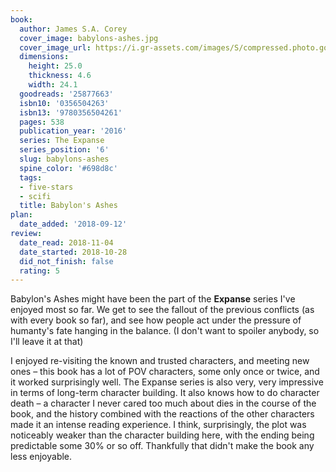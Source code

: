 ```yaml
---
book:
  author: James S.A. Corey
  cover_image: babylons-ashes.jpg
  cover_image_url: https://i.gr-assets.com/images/S/compressed.photo.goodreads.com/books/1442247299l/25877663._SX98_.jpg
  dimensions:
    height: 25.0
    thickness: 4.6
    width: 24.1
  goodreads: '25877663'
  isbn10: '0356504263'
  isbn13: '9780356504261'
  pages: 538
  publication_year: '2016'
  series: The Expanse
  series_position: '6'
  slug: babylons-ashes
  spine_color: '#698d8c'
  tags:
  - five-stars
  - scifi
  title: Babylon's Ashes
plan:
  date_added: '2018-09-12'
review:
  date_read: 2018-11-04
  date_started: 2018-10-28
  did_not_finish: false
  rating: 5
---
```


Babylon's Ashes might have been the part of the **Expanse** series I've enjoyed most so far. We get to see the fallout of the previous conflicts (as with every book so far), and see how people act under the pressure of humanty's fate hanging in the balance. (I don't want to spoiler anybody, so I'll leave it at that)

I enjoyed re-visiting the known and trusted characters, and meeting new ones – this book has a lot of POV characters, some only once or twice, and it worked surprisingly well. The Expanse series is also very, very impressive in terms of long-term character building. It also knows how to do character death – a character I never cared too much about dies in the course of the book, and the history combined with the reactions of the other characters made it an intense reading experience. I think, surprisingly, the plot was noticeably weaker than the character building here, with the ending being predictable some 30% or so off. Thankfully that didn't make the book any less enjoyable.
